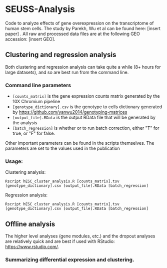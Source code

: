 # SEUSS-Analysis
Code to analyze effects of gene overexpression on the transcriptome of human stem cells. The study by Parekh, Wu et al can be found here: [insert paper] . All raw and processed data files are at the following GEO accession: [insert GEO].

## Clustering and regression analysis
Both clustering and regression analysis can take quite a while (8+ hours for large datasets), and so are best run from the command line.

### Command line parameters
* `[counts_matrix]` is the gene expression counts matrix generated by the 10X Chromium pipeline
* `[genotype_dictionary].csv` is the genotype to cells dictionary generated by https://github.com/yanwu2014/genotyping-matrices
* `[output_file].RData` is the output RData file that will be generated by the analysis
* `[batch_regression]` is whether or to run batch correction, either "T" for true, or "F" for false.

Other important parameters can be found in the scripts themselves. The parameters are set to the values used in the publication

### Usage:
Clustering analysis:
```
Rscript hESC_cluster_analysis.R [counts_matrix].tsv [genotype_dictionary].csv [output_file].RData [batch_regression]
```

Regression analysis:
```
Rscript hESC_cluster_analysis.R [counts_matrix].tsv [genotype_dictionary].csv [output_file].RData [batch_regression]
```

##  Offline analysis
The higher level analyses (gene modules, etc.) and the dropout analyses are relatively quick and are best if used with RStudio: https://www.rstudio.com/. 

### Summarizing differential expression and clustering.
